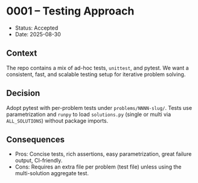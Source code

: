 # 0001 – Testing Approach

- Status: Accepted
- Date: 2025-08-30

## Context

The repo contains a mix of ad-hoc tests, `unittest`, and pytest. We want a consistent, fast, and scalable testing setup for iterative problem solving.

## Decision

Adopt pytest with per-problem tests under `problems/NNNN-slug/`. Tests use parametrization and `runpy` to load `solutions.py` (single or multi via `ALL_SOLUTIONS`) without package imports.

## Consequences

- Pros: Concise tests, rich assertions, easy parametrization, great failure output, CI-friendly.
- Cons: Requires an extra file per problem (test file) unless using the multi-solution aggregate test.
